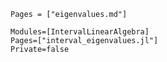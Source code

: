 ```@index
Pages = ["eigenvalues.md"]
```

```@autodocs
Modules=[IntervalLinearAlgebra]
Pages=["interval_eigenvalues.jl"]
Private=false
```

